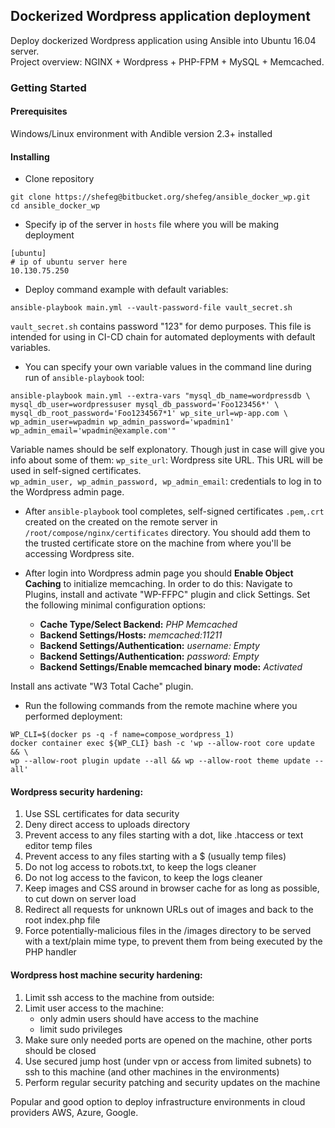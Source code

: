 ## Dockerized Wordpress application deployment
Deploy dockerized Wordpress application using Ansible into Ubuntu 16.04 server.  
Project overview: NGINX + Wordpress + PHP-FPM + MySQL + Memcached.

### Getting Started
#### Prerequisites
Windows/Linux environment with Andible version 2.3+ installed

#### Installing
* Clone repository
~~~~
git clone https://shefeg@bitbucket.org/shefeg/ansible_docker_wp.git
cd ansible_docker_wp
~~~~

* Specify ip of the server in `hosts` file where you will be making deployment
~~~~   
[ubuntu]
# ip of ubuntu server here
10.130.75.250
~~~~

* Deploy command example with default variables:
~~~~
ansible-playbook main.yml --vault-password-file vault_secret.sh
~~~~ 
`vault_secret.sh` contains password "123" for demo purposes.
This file is intended for using in CI-CD chain for automated deployments
with default variables.

* You can specify your own variable values in the command line during run of `ansible-playbook` tool:
~~~~
ansible-playbook main.yml --extra-vars "mysql_db_name=wordpressdb \
mysql_db_user=wordpressuser mysql_db_password='Foo123456*' \
mysql_db_root_password='Foo1234567*1' wp_site_url=wp-app.com \
wp_admin_user=wpadmin wp_admin_password='wpadmin1' wp_admin_email='wpadmin@example.com'"
~~~~
Variable names should be self explonatory.
Though just in case will give you info about some of them:
`wp_site_url`: Wordpress site URL. This URL will be used in self-signed certificates.  
`wp_admin_user, wp_admin_password, wp_admin_email`: credentials to log in to the Wordpress admin page.

* After `ansible-playbook` tool completes, self-signed certificates `.pem`,`.crt` created on the
created on the remote server in `/root/compose/nginx/certificates` directory.
You should add them to the trusted certificate store on the machine from where
you'll be accessing Wordpress site.

* After login into Wordpress admin page you should **Enable Object Caching** to initialize memcaching.
In order to do this:
Navigate to Plugins, install and activate "WP-FFPC" plugin and click Settings.
Set the following minimal configuration options:

  * **Cache Type/Select Backend:** *PHP Memcached*
  * **Backend Settings/Hosts:** *memcached:11211*
  * **Backend Settings/Authentication:** *username: Empty*
  * **Backend Settings/Authentication:** *password: Empty*
  * **Backend Settings/Enable memcached binary mode:** *Activated*

Install ans activate "W3 Total Cache" plugin.

* Run the following commands from the remote machine where you performed deployment:
~~~~
WP_CLI=$(docker ps -q -f name=compose_wordpress_1)
docker container exec ${WP_CLI} bash -c 'wp --allow-root core update && \
wp --allow-root plugin update --all && wp --allow-root theme update --all'
~~~~

#### Wordpress security hardening:
1. Use SSL certificates for data security
2. Deny direct access to uploads directory
3. Prevent access to any files starting with a dot, like .htaccess
or text editor temp files
4. Prevent access to any files starting with a $ (usually temp files)
5. Do not log access to robots.txt, to keep the logs cleaner
6. Do not log access to the favicon, to keep the logs cleaner
7. Keep images and CSS around in browser cache for as long as possible,
to cut down on server load
8. Redirect all requests for unknown URLs out of images and back to the
root index.php file
9. Force potentially-malicious files in the /images directory to be served
with a text/plain mime type, to prevent them from being executed by
the PHP handler

#### Wordpress host machine security hardening:
1. Limit ssh access to the machine from outside:
2. Limit user access to the machine:
    * only admin users should have access to the machine
    * limit sudo privileges
3. Make sure only needed ports are opened on the machine, other ports should be closed
4. Use secured jump host (under vpn or access from limited subnets)
to ssh to this machine (and other machines in the environments)
5. Perform regular security patching and security updates on the machine

Popular and good option to deploy infrastructure environments in cloud providers AWS, Azure, Google.
